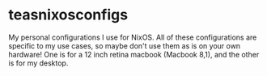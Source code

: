 # teasnixosconfigs
My personal configurations I use for NixOS.
All of these configurations are specific to my use cases, so maybe don't use them as is on your own hardware!
One is for a 12 inch retina macbook (Macbook 8,1), and the other is for my desktop.
